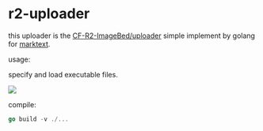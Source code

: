 # r2-uploader

this uploader is the [CF-R2-ImageBed/uploader](https://github.com/cmj2002/CF-R2-ImageBed/tree/main/uploader) simple implement by golang for [marktext](https://github.com/marktext/marktext).

usage:

specify and load executable files.

![](https://cdn.kanda.me/images/2022/05/31/0/6661f833c0c291846c26fa8692e9dc8c8b132d9f.png)

compile:

```go
go build -v ./...
```
